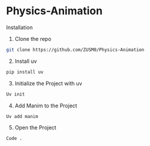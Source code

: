 # Physics-Animation
Installation

1. Clone the repo
```sh
git clone https://github.com/ZUSM0/Physics-Animation
```

2. Install uv
```sh
pip install uv
```

3. Initialize the Project with uv
```sh
Uv init
```

4. Add Manim to the Project
```sh
Uv add manim
```

5. Open the Project
```sh
Code .
```